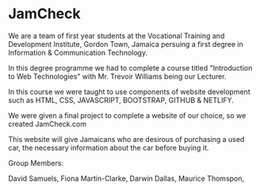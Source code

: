 # JamCheck

We are a team of first year students at the Vocational Training and Development Institute, Gordon Town, Jamaica persuing a first degree in Information & Communication Technology.

In this degree programme we had to complete a course titled "Introduction to Web Technologies" with Mr. Trevoir Williams being our Lecturer.

In this course we were taught to use components of website development such as HTML, CSS, JAVASCRIPT, BOOTSTRAP, GITHUB & NETLIFY.

We were given a final project to complete a website of our choice, so we created JamCheck.com

This website will give Jamaicans who are desirous of purchasing a used car, the necessary information about the car before buying it.

Group Members:

David Samuels, 
Fiona Martin-Clarke,
Darwin Dallas,
Maurice Thomspon,

